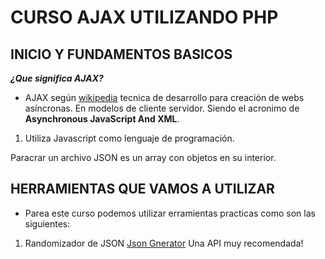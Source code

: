 # CURSO AJAX UTILIZANDO PHP

## INICIO Y FUNDAMENTOS BASICOS

***¿Que significa AJAX?***

- AJAX según [wikipedia](https://es.wikipedia.org/wiki/AJAX) tecnica de desarrollo para
creación de webs asíncronas. En modelos de cliente servidor. Siendo el acronimo de **Asynchronous JavaScript And XML**.

1. Utiliza Javascript como lenguaje de programación.

Paracrar un archivo JSON es un array con objetos en su interior.

## HERRAMIENTAS QUE VAMOS A UTILIZAR

- Parea este curso podemos utilizar erramientas practicas como son las siguientes:

1. Randomizador de JSON [Json Gnerator](https://app.json-generator.com/) Una API muy recomendada!